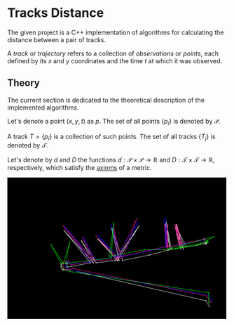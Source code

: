 # Tracks Distance

The given project is a C++ implementation of algorithms for calculating the distance between a pair of tracks. 

A *track* or *trajectory* refers to a collection of *observations* or *points*, each defined by its $x$ and $y$ coordinates and the time $t$ at which it was observed.

## Theory

The current section is dedicated to the theoretical description of the implemented algorithms.

Let's denote a point $(x, y, t)$ as $p$. The set of all points $\lbrace p_i \rbrace$ is denoted by $\mathcal{P}$.

A track $T = \lbrace p_i \rbrace$ is a collection of such points. The set of all tracks $\lbrace T_j \rbrace$ is denoted by $\mathcal{T}$.

Let's denote by $d$ and $D$ the functions $d: \mathcal{P} \times \mathcal{P} \to \mathbb{R}$ and $D: \mathcal{T} \times \mathcal{T} \to \mathbb{R}$, respectively, which satisfy the [axioms](https://en.wikipedia.org/wiki/Metric_space#Definition_and_illustration) of a metric.



<img src="test/img/tracks.png" width="500">